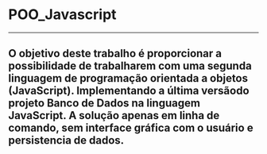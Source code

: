 # POO_Javascript
-----------------------------------------------------------------------------
O objetivo deste trabalho é proporcionar a possibilidade de trabalharem com uma segunda linguagem de programação orientada a objetos (JavaScript). Implementando a última versãodo projeto Banco de Dados na **linguagem JavaScript**. A solução apenas em linha de comando, sem interface gráfica com o usuário e persistencia de dados.
-----------------------------------------------------------------------------
